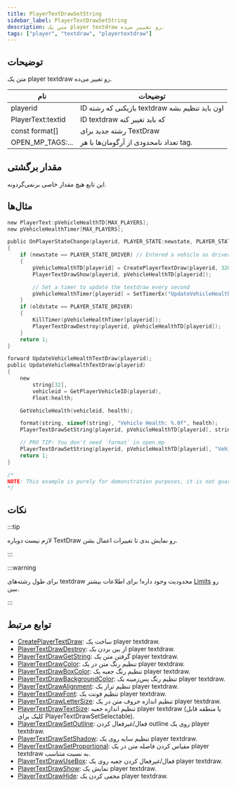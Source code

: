 ```yaml
---
title: PlayerTextDrawSetString
sidebar_label: PlayerTextDrawSetString
description: متن یک player textdraw رو تغییر می‌ده.
tags: ["player", "textdraw", "playertextdraw"]
---
```


## توضیحات

متن یک player textdraw رو تغییر می‌ده.

| نام               | توضیحات                                     |
| ----------------- | ------------------------------------------- |
| playerid          | ID بازیکنی که رشته textdraw اون باید تنظیم بشه |
| PlayerText:textid | ID textdraw که باید تغییر کنه               |
| const format[]    | رشته جدید برای TextDraw                     |
| OPEN_MP_TAGS:...  | تعداد نامحدودی از آرگومان‌ها با هر tag.       |

## مقدار برگشتی

این تابع هیچ مقدار خاصی برنمی‌گردونه.

## مثال‌ها

```c
new PlayerText:pVehicleHealthTD[MAX_PLAYERS];
new pVehicleHealthTimer[MAX_PLAYERS];

public OnPlayerStateChange(playerid, PLAYER_STATE:newstate, PLAYER_STATE:oldstate)
{
    if (newstate == PLAYER_STATE_DRIVER) // Entered a vehicle as driver
    {
        pVehicleHealthTD[playerid] = CreatePlayerTextDraw(playerid, 320.0, 240.0, " ");
        PlayerTextDrawShow(playerid, pVehicleHealthTD[playerid]);

        // Set a timer to update the textdraw every second
        pVehicleHealthTimer[playerid] = SetTimerEx("UpdateVehicleHealthTextDraw", 1000, true, "i", playerid);
    }
    if (oldstate == PLAYER_STATE_DRIVER)
    {
        KillTimer(pVehicleHealthTimer[playerid]);
        PlayerTextDrawDestroy(playerid, pVehicleHealthTD[playerid]);
    }
    return 1;
}

forward UpdateVehicleHealthTextDraw(playerid);
public UpdateVehicleHealthTextDraw(playerid)
{
    new 
        string[32],
        vehicleid = GetPlayerVehicleID(playerid),
        Float:health;

    GetVehicleHealth(vehicleid, health);

    format(string, sizeof(string), "Vehicle Health: %.0f", health);
    PlayerTextDrawSetString(playerid, pVehicleHealthTD[playerid], string); // <<< Update the text to show the vehicle health

    // PRO TIP: You don't need `format` in open.mp
    PlayerTextDrawSetString(playerid, pVehicleHealthTD[playerid], "Vehicle Health: %.0f", health);
    return 1;
}

/*
NOTE: This example is purely for demonstration purposes, it is not guaranteed to work in-game. It is merely to show the usage of the PlayerTextDrawSetString function.
*/
```

## نکات

:::tip

لازم نیست دوباره TextDraw رو نمایش بدی تا تغییرات اعمال بشن.

:::

:::warning

برای طول رشته‌های textdraw محدودیت وجود داره! برای اطلاعات بیشتر [Limits](../resources/limits) رو ببین.

:::

## توابع مرتبط

- [CreatePlayerTextDraw](CreatePlayerTextDraw): ساخت یک player textdraw.
- [PlayerTextDrawDestroy](PlayerTextDrawDestroy): از بین بردن یک player textdraw.
- [PlayerTextDrawGetString](PlayerTextDrawGetString): گرفتن متن یک player textdraw.
- [PlayerTextDrawColor](PlayerTextDrawColor): تنظیم رنگ متن در یک player textdraw.
- [PlayerTextDrawBoxColor](PlayerTextDrawBoxColor): تنظیم رنگ جعبه یک player textdraw.
- [PlayerTextDrawBackgroundColor](PlayerTextDrawBackgroundColor): تنظیم رنگ پس‌زمینه یک player textdraw.
- [PlayerTextDrawAlignment](PlayerTextDrawAlignment): تنظیم تراز یک player textdraw.
- [PlayerTextDrawFont](PlayerTextDrawFont): تنظیم فونت یک player textdraw.
- [PlayerTextDrawLetterSize](PlayerTextDrawLetterSize): تنظیم اندازه حروف متن در یک player textdraw.
- [PlayerTextDrawTextSize](PlayerTextDrawTextSize): تنظیم اندازه جعبه player textdraw (یا منطقه قابل کلیک برای PlayerTextDrawSetSelectable).
- [PlayerTextDrawSetOutline](PlayerTextDrawSetOutline): فعال/غیرفعال کردن outline روی یک player textdraw.
- [PlayerTextDrawSetShadow](PlayerTextDrawSetShadow): تنظیم سایه روی یک player textdraw.
- [PlayerTextDrawSetProportional](PlayerTextDrawSetProportional): مقیاس کردن فاصله متن در یک player textdraw به نسبت متناسب.
- [PlayerTextDrawUseBox](PlayerTextDrawUseBox): فعال/غیرفعال کردن جعبه روی یک player textdraw.
- [PlayerTextDrawShow](PlayerTextDrawShow): نمایش یک player textdraw.
- [PlayerTextDrawHide](PlayerTextDrawHide): مخفی کردن یک player textdraw.
